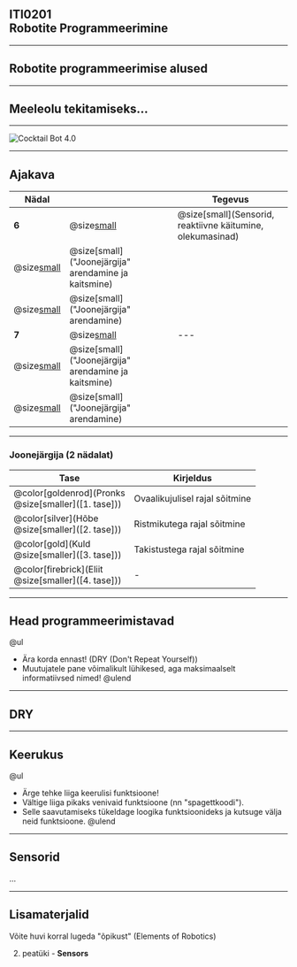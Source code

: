 ## ITI0201<br />Robotite Programmeerimine

---
## Robotite programmeerimise alused

---
## Meeleolu tekitamiseks...

---
![Cocktail Bot 4.0](https://www.youtube.com/embed/C2OCmsdcZTg)

---
## Ajakava

Nädal |  | Tegevus
------|--|--------
**6** | @size[small](@color[goldenrod](Loeng)) | @size[small](Sensorid, reaktiivne käitumine, olekumasinad)
  | @size[small](@color[darkgreen](Praktikum)) | @size[small]("Joonejärgija" arendamine ja kaitsmine)
  | @size[small](@color[cornflowerblue](Kodutöö)) | @size[small]("Joonejärgija" arendamine)
**7** | @size[small](@color[goldenrod](Loeng)) | ---
  | @size[small](@color[darkgreen](Praktikum)) | @size[small]("Joonejärgija" arendamine ja kaitsmine)
  | @size[small](@color[cornflowerblue](Kodutöö)) | @size[small]("Joonejärgija" arendamine)

---
### Joonejärgija (2 nädalat)

Tase | Kirjeldus
-----|----------
@color[goldenrod](Pronks<br />@size[smaller]([1. tase])) | Ovaalikujulisel rajal sõitmine
@color[silver](Hõbe<br />@size[smaller]([2. tase])) | Ristmikutega rajal sõitmine
@color[gold](Kuld<br />@size[smaller]([3. tase])) | Takistustega rajal sõitmine
@color[firebrick](Eliit<br />@size[smaller]([4. tase])) | -

---
## Head programmeerimistavad

@ul
- Ära korda ennast! (DRY (Don't Repeat Yourself))
- Muutujatele pane võimalikult lühikesed, aga maksimaalselt informatiivsed nimed!
@ulend

---
## DRY

---
## Keerukus

@ul
- Ärge tehke liiga keerulisi funktsioone!
- Vältige liiga pikaks venivaid funktsioone (nn "spagettkoodi").
- Selle saavutamiseks tükeldage loogika funktsioonideks ja kutsuge välja neid funktsioone.
@ulend

---
## Sensorid

...

---
## Lisamaterjalid

Võite huvi korral lugeda "õpikust" (Elements of Robotics)

2. peatüki - **Sensors**

